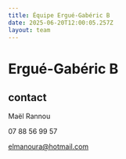 ```yaml
---
title: Équipe Ergué-Gabéric B
date: 2025-06-20T12:00:05.257Z
layout: team
---
```


# Ergué-Gabéric B



## contact 

Maël Rannou

07 88 56 99 57

elmanoura@hotmail.com

